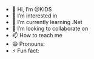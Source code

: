 - 👋 Hi, I’m @KiDS
- 👀 I’m interested in 
- 🌱 I’m currently learning .Net
- 💞️ I’m looking to collaborate on 
- 📫 How to reach me 
- 😄 Pronouns: 
- ⚡ Fun fact: 

<!---
KiDS5973/KiDS5973 is a ✨ special ✨ repository because its `README.md` (this file) appears on your GitHub profile.
You can click the Preview link to take a look at your changes.
--->
